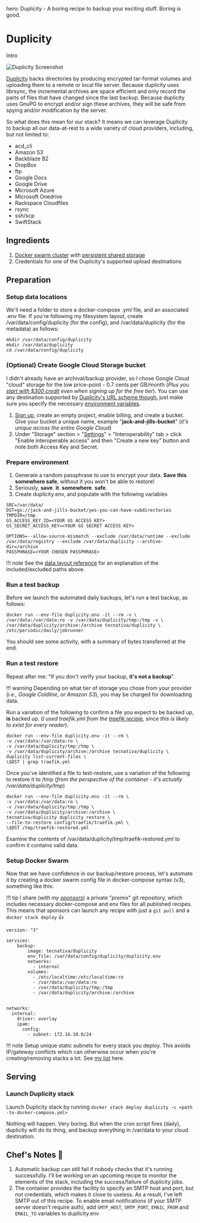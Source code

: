 hero: Duplicity - A boring recipe to backup your exciting stuff. Boring is good.

# Duplicity

Intro

![Duplicity Screenshot](../images/duplicity.png)


[Duplicity](http://duplicity.nongnu.org/) backs directories by producing encrypted tar-format volumes and uploading them to a remote or local file server. Because duplicity uses librsync, the incremental archives are space efficient and only record the parts of files that have changed since the last backup. Because duplicity uses GnuPG to encrypt and/or sign these archives, they will be safe from spying and/or modification by the server.

So what does this mean for our stack? It means we can leverage Duplicity to backup all our data-at-rest to a wide variety of cloud providers, including, but not limited to:

- acd_cli
- Amazon S3
- Backblaze B2
- DropBox
- ftp
- Google Docs
- Google Drive
- Microsoft Azure
- Microsoft Onedrive
- Rackspace Cloudfiles
- rsync
- ssh/scp
- SwiftStack


## Ingredients

1. [Docker swarm cluster](/ha-docker-swarm/design/) with [persistent shared storage](/ha-docker-swarm/shared-storage-ceph.md)
2. Credentials for one of the Duplicity's supported upload destinations

## Preparation

### Setup data locations

We'll need a folder to store a docker-compose .yml file, and an associated .env file. If you're following my filesystem layout, create /var/data/config/duplicity (for the config), and /var/data/duplicity (for the metadata) as follows:

```
mkdir /var/data/config/duplicity
mkdir /var/data/duplicity
cd /var/data/config/duplicity
```

### (Optional) Create Google Cloud Storage bucket

I didn't already have an archival/backup provider, so I chose Google Cloud "cloud" storage for the low price-point - 0.7 cents per GB/month (_Plus you [start with $300 credit](https://cloud.google.com/free/) even when signing up for the free tier_). You can use any destination supported by [Duplicity's URL scheme though](http://duplicity.nongnu.org/duplicity.1.html#sect7), just make sure you specify the necessary [environment variables](http://duplicity.nongnu.org/duplicity.1.html#sect6).

1. [Sign up](https://cloud.google.com/storage/docs/getting-started-console), create an empty project, enable billing, and create a bucket. Give your bucket a unique name, example "**jack-and-jills-bucket**" (_it's unique across the entire Google Cloud_)
2. Under "Storage" section > "[Settings](https://console.cloud.google.com/project/_/storage/settings)" > "Interoperability" tab > click "Enable interoperable access" and then "Create a new key" button and note both Access Key and Secret.


### Prepare environment

1. Generate a random passphrase to use to encrypt your data. **Save this somewhere safe**, without it you won't be able to restore!
2. Seriously, **save**. **it**. **somewhere**. **safe**.
3. Create duplicity.env, and populate with the following variables
```
SRC=/var/data/
DST=gs://jack-and-jills-bucket/yes-you-can-have-subdirectories
TMPDIR=/tmp
GS_ACCESS_KEY_ID=<YOUR GS ACCESS KEY>
GS_SECRET_ACCESS_KEY=<YOUR GS SECRET ACCESS KEY>

OPTIONS=--allow-source-mismatch --exclude /var/data/runtime --exclude /var/data/registry --exclude /var/data/duplicity --archive-dir=/archive
PASSPHRASE=<YOUR CHOSEN PASSPHRASE>
```

!!! note
    See the [data layout reference](/reference/data_layout/) for an explanation of the included/excluded paths above.

### Run a test backup

Before we launch the automated daily backups, let's run a test backup, as follows:

```
docker run --env-file duplicity.env -it --rm -v \
/var/data:/var/data:ro -v /var/data/duplicity/tmp:/tmp -v \
/var/data/duplicity/archive:/archive tecnativa/duplicity \
/etc/periodic/daily/jobrunner
```

You should see some activity, with a summary of bytes transferred at the end.

### Run a test restore

Repeat after me: "If you don't verify your backup, **it's not a backup**".

!!! warning
    Depending on what tier of storage you chose from your provider (_i.e., Google Coldline, or Amazon S3_), you may be charged for downloading data.

Run a variation of the following to confirm a file you expect to be backed up, **is** backed up. (_I used traefik.yml from the [traefik recipie](/recipie/traefik/), since this is likely to exist for every reader_).

```
docker run --env-file duplicity.env -it --rm \
-v /var/data:/var/data:ro \
-v /var/data/duplicity/tmp:/tmp \
-v /var/data/duplicity/archive:/archive tecnativa/duplicity \
duplicity list-current-files \
\$DST | grep traefik.yml
```
Once you've identified a file to test-restore, use a variation of the following to restore it to /tmp (_from the perspective of the container - it's actually /var/data/duplicity/tmp_)

```
docker run --env-file duplicity.env -it --rm \
-v /var/data:/var/data:ro \
-v /var/data/duplicity/tmp:/tmp \
-v /var/data/duplicity/archive:/archive \
tecnativa/duplicity duplicity restore \
--file-to-restore config/traefik/traefik.yml \
\$DST /tmp/traefik-restored.yml
```

Examine the contents of /var/data/duplicity/tmp/traefik-restored.yml to confirm it contains valid data.


### Setup Docker Swarm

Now that we have confidence in our backup/restore process, let's automate it by creating a docker swarm config file in docker-compose syntax (v3), something like this:

!!! tip
        I share (_with my [sponsors](https://github.com/sponsors/funkypenguin)_) a private "_premix_" git repository, which includes necessary docker-compose and env files for all published recipes. This means that sponsors can launch any recipe with just a ```git pull``` and a ```docker stack deploy``` 👍


```
version: "3"

services:
    backup:
        image: tecnativa/duplicity
        env_file: /var/data/config/duplicity/duplicity.env
        networks:
          - internal
        volumes:
          - /etc/localtime:/etc/localtime:ro
          - /var/data:/var/data:ro
          - /var/data/duplicity/tmp:/tmp
          - /var/data/duplicity/archive:/archive


networks:
  internal:
    driver: overlay
    ipam:
      config:
        - subnet: 172.16.10.0/24
```

!!! note
    Setup unique static subnets for every stack you deploy. This avoids IP/gateway conflicts which can otherwise occur when you're creating/removing stacks a lot. See [my list](/reference/networks/) here.



## Serving

### Launch Duplicity stack

Launch Duplicity stack by running ```docker stack deploy duplicity -c <path -to-docker-compose.yml>```

Nothing will happen. Very boring. But when the cron script fires (daily), duplicity will do its thing, and backup everything in /var/data to your cloud destination.

## Chef's Notes 📓

1. Automatic backup can still fail if nobody checks that it's running successfully. I'll be working on an upcoming recipe to monitor the elements of the stack, including the success/failure of duplicity jobs.
2. The container provides the facility to specify an SMTP host and port, but not credentials, which makes it close to useless. As a result, I've left SMTP out of this recipe. To enable email notifications (if your SMTP server doesn't require auth), add ```SMTP_HOST```, ```SMTP_PORT```, ```EMAIL_FROM``` and ```EMAIL_TO``` variables to duplicity.env
